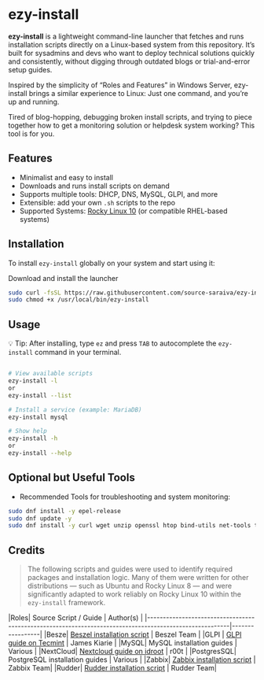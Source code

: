 # ezy-install

**ezy-install** is a lightweight command-line launcher that fetches and runs installation scripts directly on a Linux-based system from this repository. It’s built for sysadmins and devs who want to deploy technical solutions quickly and consistently, without digging through outdated blogs or trial-and-error setup guides.

Inspired by the simplicity of “Roles and Features” in Windows Server, ezy-install brings a similar experience to Linux:
Just one command, and you’re up and running.

Tired of blog-hopping, debugging broken install scripts, and trying to piece together how to get a monitoring solution or helpdesk system working? This tool is for you.

## Features

- Minimalist and easy to install  
- Downloads and runs install scripts on demand  
- Supports multiple tools: DHCP, DNS, MySQL, GLPI, and more  
- Extensible: add your own `.sh` scripts to the repo  
- Supported Systems: [Rocky Linux 10](https://download.rockylinux.org/pub/rocky/10/isos/x86_64/Rocky-10.0-x86_64-minimal.iso) (or compatible RHEL-based systems)
  

## Installation

To install `ezy-install` globally on your system and start using it:

Download and install the launcher

```bash
sudo curl -fsSL https://raw.githubusercontent.com/source-saraiva/ezy-install/main/ezy-install.sh -o /usr/local/bin/ezy-install
sudo chmod +x /usr/local/bin/ezy-install
```
## Usage

💡 Tip: After installing, type `ez` and press `TAB` to autocomplete the `ezy-install` command in your terminal.

```bash

# View available scripts
ezy-install -l
or
ezy-install --list

# Install a service (example: MariaDB)
ezy-install mysql

# Show help
ezy-install -h
or
ezy-install --help
```

## Optional but Useful Tools
- Recommended Tools for troubleshooting and system monitoring:

```bash
sudo dnf install -y epel-release
sudo dnf update -y
sudo dnf install -y curl wget unzip openssl htop bind-utils net-tools traceroute tcpdump tar
```
## Credits
> The following scripts and guides were used to identify required packages and installation logic. Many of them were written for other distributions — such as Ubuntu and Rocky Linux 8 — and were significantly adapted to work reliably on Rocky Linux 10 within the `ezy-install` framework.



|Roles| Source Script / Guide                                                                                  | Author(s)       |
|--------------------------------------------------------------------------------------------------------|-----------------|
|Besze| [Beszel installation script](https://beszel.dev/guide/agent-installation#binary)                       | Beszel Team     |
|GLPI | [GLPI guide on Tecmint](https://www.tecmint.com/install-glpi-asset-management-rhel/)                   | James Kiarie    |
|MySQL| MySQL installation guides                                                                              | Various         |
|NextCloud| [Nextcloud guide on idroot](https://idroot.us/install-nextcloud-centos-stream-10/)                     | r00t            |
|PostgresSQL| PostgreSQL installation guides                                                                         | Various         |
|Zabbix| [Zabbix installation script](https://www.zabbix.com/download?zabbix=7.4&os_distribution=rocky_linux&os_version=9&components=server_frontend_agent&db=pgsql&ws=nginx) | Zabbix Team|
|Rudder| [Rudder installation script](https://docs.rudder.io/reference/8.3/installation/server/rhel.html) | Rudder Team|


